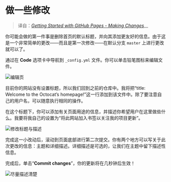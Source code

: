 # 做一些修改

> 译自：[_Getting Started with GitHub Pages - Making Changes_](https://guides.github.com/features/pages/#changes)\_\_

你可能会做的第一件事是删除首页的默认标题，并向其添加更友好的信息。由于这是一个非常简单的更改——而且是第一次修改——在默认分支 `master` 上进行更改就可以了。

通过在 **Code** 选项卡中导航到 `_config.yml` 文件。你可以单击铅笔图标来编辑文件。

![&#x7F16;&#x8F91;&#x9875;](https://guides.github.com/features/pages/edit-file.png)

目前你的网站没有设置标题，所以我们回到之前的仓库中。我将把“title: Welcome to the Octocat’s homepage!”这一行添加到该文件中。除了要注意自己的用户名，可以随意执行相同的操作。

在这个标题下，你可以添加有关页面用途的信息，并描述你希望用户在这里做些什么。我要将我自己的设置为“将此网站加入书签以关注我的项目更新”。

![&#x4FEE;&#x6539;&#x6807;&#x9898;&#x4E0E;&#x63CF;&#x8FF0;](https://guides.github.com/features/pages/change-title-description.png)

完成这一小改动后，滚动到页面底部进行第二次提交。你有两个地方可以写关于此次更改的信息：主题和详细描述。详细描述是可选的，让我们在主题中留下描述性信息。

完成后，单击“**Commit changes**”，你的更新将在几秒钟后生效！

![&#x5C3D;&#x91CF;&#x63CF;&#x8FF0;&#x6E05;&#x695A;](https://guides.github.com/features/pages/commit-messages-matter.png)

